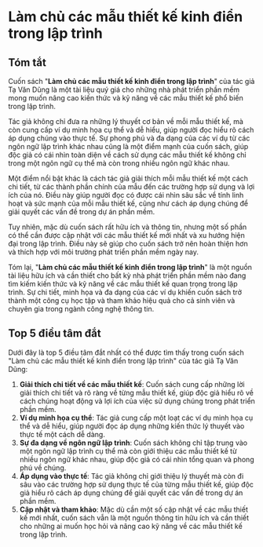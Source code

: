 # Làm chủ các mẫu thiết kế kinh điển trong lập trình

## Tóm tắt

Cuốn sách "**Làm chủ các mẫu thiết kế kinh điển trong lập trình**" của tác giả Tạ Văn Dũng là một tài liệu quý giá cho những nhà phát triển phần mềm mong muốn nâng cao kiến thức và kỹ năng về các mẫu thiết kế phổ biến trong lập trình.

Tác giả không chỉ đưa ra những lý thuyết cơ bản về mỗi mẫu thiết kế, mà còn cung cấp ví dụ minh họa cụ thể và dễ hiểu, giúp người đọc hiểu rõ cách áp dụng chúng vào thực tế. Sự phong phú và đa dạng của các ví dụ từ các ngôn ngữ lập trình khác nhau cũng là một điểm mạnh của cuốn sách, giúp độc giả có cái nhìn toàn diện về cách sử dụng các mẫu thiết kế không chỉ trong một ngôn ngữ cụ thể mà còn trong nhiều ngôn ngữ khác nhau.

Một điểm nổi bật khác là cách tác giả giải thích mỗi mẫu thiết kế một cách chi tiết, từ các thành phần chính của mẫu đến các trường hợp sử dụng và lợi ích của nó. Điều này giúp người đọc có được cái nhìn sâu sắc về tính linh hoạt và sức mạnh của mỗi mẫu thiết kế, cũng như cách áp dụng chúng để giải quyết các vấn đề trong dự án phần mềm.

Tuy nhiên, mặc dù cuốn sách rất hữu ích và thông tin, nhưng một số phần có thể cần được cập nhật với các mẫu thiết kế mới nhất và xu hướng hiện đại trong lập trình. Điều này sẽ giúp cho cuốn sách trở nên hoàn thiện hơn và thích hợp với môi trường phát triển phần mềm ngày nay.

Tóm lại, "**Làm chủ các mẫu thiết kế kinh điển trong lập trình**" là một nguồn tài liệu hữu ích và cần thiết cho bất kỳ nhà phát triển phần mềm nào đang tìm kiếm kiến thức và kỹ năng về các mẫu thiết kế quan trọng trong lập trình. Sự chi tiết, minh họa và đa dạng của các ví dụ khiến cuốn sách trở thành một công cụ học tập và tham khảo hiệu quả cho cả sinh viên và chuyên gia trong ngành công nghệ thông tin.

## Top 5 điều tâm đắt

Dưới đây là top 5 điều tâm đắt nhất có thể được tìm thấy trong cuốn sách "Làm chủ các mẫu thiết kế kinh điển trong lập trình" của tác giả Tạ Văn Dũng:

1. **Giải thích chi tiết về các mẫu thiết kế**: Cuốn sách cung cấp những lời giải thích chi tiết và rõ ràng về từng mẫu thiết kế, giúp độc giả hiểu rõ về cách chúng hoạt động và lợi ích của việc sử dụng chúng trong phát triển phần mềm.
2. **Ví dụ minh họa cụ thể**: Tác giả cung cấp một loạt các ví dụ minh họa cụ thể và dễ hiểu, giúp người đọc áp dụng những kiến thức lý thuyết vào thực tế một cách dễ dàng.
3. **Sự đa dạng về ngôn ngữ lập trình**: Cuốn sách không chỉ tập trung vào một ngôn ngữ lập trình cụ thể mà còn giới thiệu các mẫu thiết kế từ nhiều ngôn ngữ khác nhau, giúp độc giả có cái nhìn tổng quan và phong phú về chúng.
4. **Áp dụng vào thực tế**: Tác giả không chỉ giới thiệu lý thuyết mà còn đi sâu vào các trường hợp sử dụng thực tế của từng mẫu thiết kế, giúp độc giả hiểu rõ cách áp dụng chúng để giải quyết các vấn đề trong dự án phần mềm.
5. **Cập nhật và tham khảo**: Mặc dù cần một số cập nhật về các mẫu thiết kế mới nhất, cuốn sách vẫn là một nguồn thông tin hữu ích và cần thiết cho những ai muốn học hỏi và nâng cao kỹ năng về các mẫu thiết kế trong lập trình.
